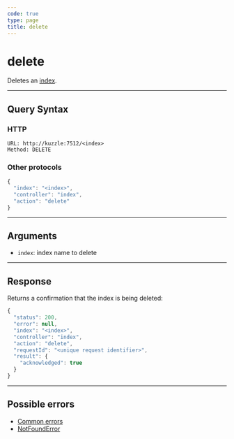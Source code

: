 ```yaml
---
code: true
type: page
title: delete
---
```


# delete



Deletes an [index](/core/1/guides/essentials/store-access-data).

---

## Query Syntax

### HTTP

```http
URL: http://kuzzle:7512/<index>
Method: DELETE
```

### Other protocols

```js
{
  "index": "<index>",
  "controller": "index",
  "action": "delete"
}
```

---

## Arguments

- `index`: index name to delete

---

## Response

Returns a confirmation that the index is being deleted:

```js
{
  "status": 200,
  "error": null,
  "index": "<index>",
  "controller": "index",
  "action": "delete",
  "requestId": "<unique request identifier>",
  "result": {
    "acknowledged": true
  }
}
```

---

## Possible errors

- [Common errors](/core/1/api/essentials/errors/#common-errors)
- [NotFoundError](/core/1/api/essentials/errors/#notfounderror)
